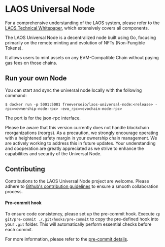 # LAOS Universal Node

For a comprehensive understanding of the LAOS system, please refer to the [LAOS Technical Whitepaper](https://github.com/freeverseio/laos-whitepaper/blob/main/laos.pdf), which extensively covers all components.

The LAOS Universal Node is a decentralized node built using Go, focusing primarily on the remote minting and evolution of NFTs (Non-Fungible Tokens).

It allows users to mint assets on any EVM-Compatible Chain without paying gas fees on those chains.

## Run your own Node

You can start and sync the universal node locally with the following command:
```
$ docker run -p 5001:5001 freeverseio/laos-universal-node:<release> -rpc=<ownership-node-rpc> -evo_rpc=<evochain-node-rpc>
```
The port is for the json-rpc interface.

Please be aware that this version currently does not handle blockchain reorganizations (reorgs). As a precaution, we strongly encourage operating with a heightened safety margin in your ownership chain management.
We are actively working to address this in future updates. Your understanding and cooperation are greatly appreciated as we strive to enhance the capabilities and security of the Universal Node.

## Contributing

Contributions to the LAOS Universal Node project are welcome. Please adhere to [Github's contribution guidelines](https://docs.github.com/en/get-started/quickstart/contributing-to-projects) to ensure a smooth collaboration process.

#### Pre-commit hook

To ensure code consistency, please set up the pre-commit hook. Execute `cp git/pre-commit ./.git/hooks/pre-commit` to copy the pre-defined hook into your `.git` folder. This will automatically perform essential checks before each commit.

For more information, please refer to the [pre-commit details](./git/pre-commit).